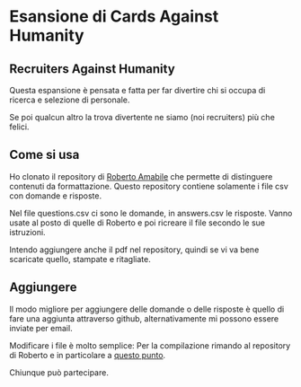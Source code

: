 # Esansione di Cards Against Humanity

##  Recruiters Against Humanity

Questa espansione è pensata e fatta per far divertire chi si occupa di ricerca e selezione di personale.

Se poi qualcun altro la trova divertente ne siamo (noi recruiters) più che felici.

## Come si usa

Ho clonato il repository di [Roberto Amabile](https://github.com/ramabile/latex-against-humanity/tree/master/tex) che permette di distinguere contenuti da formattazione. Questo repository contiene solamente i file csv con domande e risposte.

Nel file questions.csv ci sono le domande, in answers.csv le risposte. Vanno usate al posto di quelle di Roberto e poi ricreare il file secondo le sue istruzioni.

Intendo aggiungere anche il pdf nel repository, quindi se vi va bene scaricate quello, stampate e ritagliate.

## Aggiungere

Il modo migliore per aggiungere delle domande o delle risposte è quello di fare una aggiunta attraverso github, alternativamente mi possono essere inviate per email.

Modificare i file è molto semplice:  Per la compilazione rimando al repository di Roberto e in particolare a [questo punto](https://github.com/ramabile/latex-against-humanity/tree/master#deck-csv).


Chiunque può partecipare.
